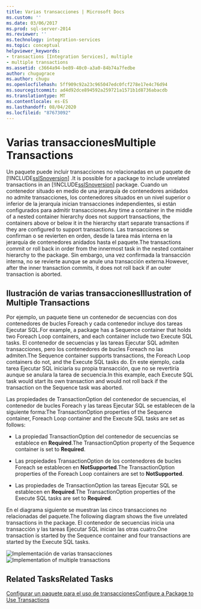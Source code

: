 ```yaml
---
title: Varias transacciones | Microsoft Docs
ms.custom: ''
ms.date: 03/06/2017
ms.prod: sql-server-2014
ms.reviewer: ''
ms.technology: integration-services
ms.topic: conceptual
helpviewer_keywords:
- transactions [Integration Services], multiple
- multiple transactions
ms.assetid: c3664a94-be89-40c0-a3a0-84b74a7fedbe
author: chugugrace
ms.author: chugu
ms.openlocfilehash: 5ff909c92a23c965047edc0fcf278e17e4c76d94
ms.sourcegitcommit: ad4d92dce894592a259721a1571b1d8736abacdb
ms.translationtype: MT
ms.contentlocale: es-ES
ms.lasthandoff: 08/04/2020
ms.locfileid: "87673092"
---
```

# <a name="multiple-transactions"></a><span data-ttu-id="409a0-102">Varias transacciones</span><span class="sxs-lookup"><span data-stu-id="409a0-102">Multiple Transactions</span></span>
  <span data-ttu-id="409a0-103">Un paquete puede incluir transacciones no relacionadas en un paquete de [!INCLUDE[ssISnoversion](../includes/ssisnoversion-md.md)] .</span><span class="sxs-lookup"><span data-stu-id="409a0-103">It is possible for a package to include unrelated transactions in an [!INCLUDE[ssISnoversion](../includes/ssisnoversion-md.md)] package.</span></span> <span data-ttu-id="409a0-104">Cuando un contenedor situado en medio de una jerarquía de contenedores anidados no admite transacciones, los contenedores situados en un nivel superior o inferior de la jerarquía inician transacciones independientes, si están configurados para admitir transacciones.</span><span class="sxs-lookup"><span data-stu-id="409a0-104">Any time a container in the middle of a nested container hierarchy does not support transactions, the containers above or below it in the hierarchy start separate transactions if they are configured to support transactions.</span></span> <span data-ttu-id="409a0-105">Las transacciones se confirman o se revierten en orden, desde la tarea más interna en la jerarquía de contenedores anidados hasta el paquete.</span><span class="sxs-lookup"><span data-stu-id="409a0-105">The transactions commit or roll back in order from the innermost task in the nested container hierarchy to the package.</span></span> <span data-ttu-id="409a0-106">Sin embargo, una vez confirmada la transacción interna, no se revierte aunque se anule una transacción externa.</span><span class="sxs-lookup"><span data-stu-id="409a0-106">However, after the inner transaction commits, it does not roll back if an outer transaction is aborted.</span></span>

## <a name="illustration-of-multiple-transactions"></a><span data-ttu-id="409a0-107">Ilustración de varias transacciones</span><span class="sxs-lookup"><span data-stu-id="409a0-107">Illustration of Multiple Transactions</span></span>
 <span data-ttu-id="409a0-108">Por ejemplo, un paquete tiene un contenedor de secuencias con dos contenedores de bucles Foreach y cada contenedor incluye dos tareas Ejecutar SQL.</span><span class="sxs-lookup"><span data-stu-id="409a0-108">For example, a package has a Sequence container that holds two Foreach Loop containers, and each container include two Execute SQL tasks.</span></span> <span data-ttu-id="409a0-109">El contenedor de secuencias y las tareas Ejecutar SQL admiten transacciones, pero los contenedores de bucles Foreach no las admiten.</span><span class="sxs-lookup"><span data-stu-id="409a0-109">The Sequence container supports transactions, the Foreach Loop containers do not, and the Execute SQL tasks do.</span></span> <span data-ttu-id="409a0-110">En este ejemplo, cada tarea Ejecutar SQL iniciaría su propia transacción, que no se revertiría aunque se anulara la tarea de secuencia.</span><span class="sxs-lookup"><span data-stu-id="409a0-110">In this example, each Execute SQL task would start its own transaction and would not roll back if the transaction on the Sequence task was aborted.</span></span>

 <span data-ttu-id="409a0-111">Las propiedades de TransactionOption del contenedor de secuencias, el contenedor de bucles Foreach y las tareas Ejecutar SQL se establecen de la siguiente forma:</span><span class="sxs-lookup"><span data-stu-id="409a0-111">The TransactionOption properties of the Sequence container, Foreach Loop container and the Execute SQL tasks are set as follows:</span></span>

-   <span data-ttu-id="409a0-112">La propiedad TransactionOption del contenedor de secuencias se establece en **Required**.</span><span class="sxs-lookup"><span data-stu-id="409a0-112">The TransactionOption property of the Sequence container is set to **Required**.</span></span>

-   <span data-ttu-id="409a0-113">Las propiedades TransactionOption de los contenedores de bucles Foreach se establecen en **NotSupported**.</span><span class="sxs-lookup"><span data-stu-id="409a0-113">The TransactionOption properties of the Foreach Loop containers are set to **NotSupported**.</span></span>

-   <span data-ttu-id="409a0-114">Las propiedades de TransactionOption las tareas Ejecutar SQL se establecen en **Required**.</span><span class="sxs-lookup"><span data-stu-id="409a0-114">The TransactionOption properties of the Execute SQL tasks are set to **Required**.</span></span>

 <span data-ttu-id="409a0-115">En el diagrama siguiente se muestran las cinco transacciones no relacionadas del paquete.</span><span class="sxs-lookup"><span data-stu-id="409a0-115">The following diagram shows the five unrelated transactions in the package.</span></span> <span data-ttu-id="409a0-116">El contenedor de secuencias inicia una transacción y las tareas Ejecutar SQL inician las otras cuatro.</span><span class="sxs-lookup"><span data-stu-id="409a0-116">One transaction is started by the Sequence container and four transactions are started by the Execute SQL tasks.</span></span>

 <span data-ttu-id="409a0-117">![Implementación de varias transacciones](media/mw-dts-trans2.gif "Implementación de varias transacciones")</span><span class="sxs-lookup"><span data-stu-id="409a0-117">![Implementation of multiple transactions](media/mw-dts-trans2.gif "Implementation of multiple transactions")</span></span>

## <a name="related-tasks"></a><span data-ttu-id="409a0-118">Related Tasks</span><span class="sxs-lookup"><span data-stu-id="409a0-118">Related Tasks</span></span>
 [<span data-ttu-id="409a0-119">Configurar un paquete para el uso de transacciones</span><span class="sxs-lookup"><span data-stu-id="409a0-119">Configure a Package to Use Transactions</span></span>](../relational-databases/native-client-ole-db-transactions/transactions.md)


